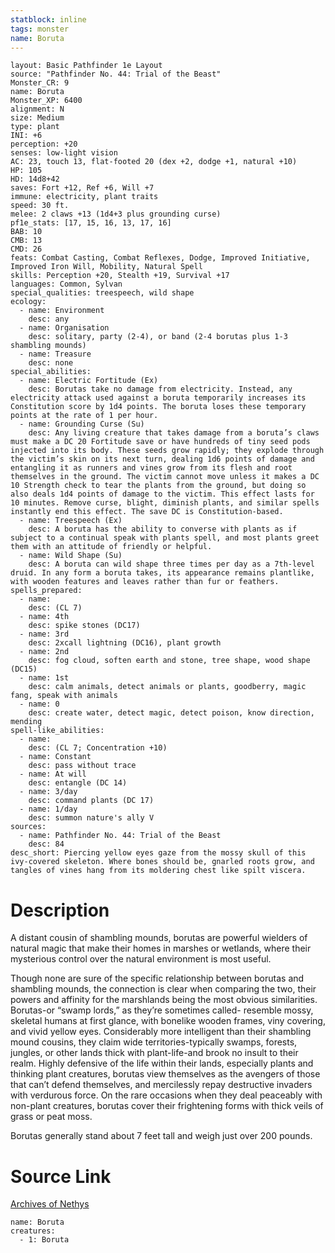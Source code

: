 ```yaml
---
statblock: inline
tags: monster
name: Boruta
---
```

```statblock
layout: Basic Pathfinder 1e Layout
source: "Pathfinder No. 44: Trial of the Beast"
Monster_CR: 9
name: Boruta
Monster_XP: 6400
alignment: N
size: Medium
type: plant
INI: +6
perception: +20
senses: low-light vision
AC: 23, touch 13, flat-footed 20 (dex +2, dodge +1, natural +10)
HP: 105
HD: 14d8+42
saves: Fort +12, Ref +6, Will +7
immune: electricity, plant traits
speed: 30 ft.
melee: 2 claws +13 (1d4+3 plus grounding curse)
pf1e_stats: [17, 15, 16, 13, 17, 16]
BAB: 10
CMB: 13
CMD: 26
feats: Combat Casting, Combat Reflexes, Dodge, Improved Initiative, Improved Iron Will, Mobility, Natural Spell
skills: Perception +20, Stealth +19, Survival +17
languages: Common, Sylvan
special_qualities: treespeech, wild shape
ecology:
  - name: Environment
    desc: any
  - name: Organisation
    desc: solitary, party (2-4), or band (2-4 borutas plus 1-3 shambling mounds)
  - name: Treasure
    desc: none
special_abilities:
  - name: Electric Fortitude (Ex)
    desc: Borutas take no damage from electricity. Instead, any electricity attack used against a boruta temporarily increases its Constitution score by 1d4 points. The boruta loses these temporary points at the rate of 1 per hour.
  - name: Grounding Curse (Su)
    desc: Any living creature that takes damage from a boruta’s claws must make a DC 20 Fortitude save or have hundreds of tiny seed pods injected into its body. These seeds grow rapidly; they explode through the victim’s skin on its next turn, dealing 1d6 points of damage and entangling it as runners and vines grow from its flesh and root themselves in the ground. The victim cannot move unless it makes a DC 10 Strength check to tear the plants from the ground, but doing so also deals 1d4 points of damage to the victim. This effect lasts for 10 minutes. Remove curse, blight, diminish plants, and similar spells instantly end this effect. The save DC is Constitution-based.
  - name: Treespeech (Ex)
    desc: A boruta has the ability to converse with plants as if subject to a continual speak with plants spell, and most plants greet them with an attitude of friendly or helpful.
  - name: Wild Shape (Su)
    desc: A boruta can wild shape three times per day as a 7th-level druid. In any form a boruta takes, its appearance remains plantlike, with wooden features and leaves rather than fur or feathers.
spells_prepared:
  - name:
    desc: (CL 7)
  - name: 4th
    desc: spike stones (DC17)
  - name: 3rd
    desc: 2xcall lightning (DC16), plant growth
  - name: 2nd
    desc: fog cloud, soften earth and stone, tree shape, wood shape (DC15)
  - name: 1st
    desc: calm animals, detect animals or plants, goodberry, magic fang, speak with animals
  - name: 0
    desc: create water, detect magic, detect poison, know direction, mending
spell-like_abilities:
  - name:
    desc: (CL 7; Concentration +10)
  - name: Constant
    desc: pass without trace
  - name: At will
    desc: entangle (DC 14)
  - name: 3/day
    desc: command plants (DC 17)
  - name: 1/day
    desc: summon nature's ally V
sources:
  - name: Pathfinder No. 44: Trial of the Beast
    desc: 84
desc_short: Piercing yellow eyes gaze from the mossy skull of this ivy-covered skeleton. Where bones should be, gnarled roots grow, and tangles of vines hang from its moldering chest like spilt viscera.
```
# Description
A distant cousin of shambling mounds, borutas are powerful wielders of natural magic that make their homes in marshes or wetlands, where their mysterious control over the natural environment is most useful.

Though none are sure of the specific relationship between borutas and shambling mounds, the connection is clear when comparing the two, their powers and affinity for the marshlands being the most obvious similarities. Borutas-or “swamp lords,” as they’re sometimes called- resemble mossy, skeletal humans at first glance, with bonelike wooden frames, viny covering, and vivid yellow eyes. Considerably more intelligent than their shambling mound cousins, they claim wide territories-typically swamps, forests, jungles, or other lands thick with plant-life-and brook no insult to their realm. Highly defensive of the life within their lands, especially plants and thinking plant creatures, borutas view themselves as the avengers of those that can’t defend themselves, and mercilessly repay destructive invaders with verdurous force. On the rare occasions when they deal peaceably with non-plant creatures, borutas cover their frightening forms with thick veils of grass or peat moss.

Borutas generally stand about 7 feet tall and weigh just over 200 pounds.
# Source Link
[Archives of Nethys](https://aonprd.com/MonsterDisplay.aspx?ItemName=Boruta)
```encounter-table
name: Boruta
creatures:
  - 1: Boruta
```
